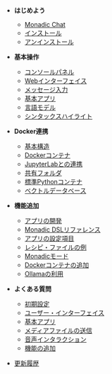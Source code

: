 - **はじめよう**

    - [Monadic Chat](/ja/README.md)
    - [インストール](/ja/installation.md)
    - [アンインストール](/ja/uninstallation.md)

- **基本操作**

    - [コンソールパネル](/ja/console-panel.md)
    - [Webインターフェイス](/ja/web-interface.md)
    - [メッセージ入力](/ja/message-input.md)
    - [基本アプリ](/ja/basic-apps.md)
    - [言語モデル](/ja/language-models.md)
    - [シンタックスハイライト](/ja/syntax-highlighting.md)

- **Docker連携**
    - [基本構造](/ja/basic-architecture.md)
    - [Dockerコンテナ](/ja/docker-access.md)
    - [JupyterLabとの連携](/ja/jupyterlab.md)
    - [共有フォルダ](/ja/shared-folder.md)
    - [標準Pythonコンテナ](/ja/python-container.md)
    - [ベクトルデータベース](/ja/vector-database.md)

- **機能追加**

    - [アプリの開発](/ja/develop_apps.md)
    - [Monadic DSLリファレンス](/ja/monadic_dsl.md)
    - [アプリの設定項目](/ja/setting-items.md)
    - [レシピ・ファイルの例](/ja/recipe-examples.md)
    - [Monadicモード](/ja/monadic-mode.md)
    - [Dockerコンテナの追加](/ja/adding-containers.md)
    - [Ollamaの利用](/ja/ollama.md)

- **よくある質問**
    - [初期設定](/ja/faq-settings.md)
    - [ユーザー・インターフェイス](/ja/faq-user-interface.md)
    - [基本アプリ](/ja/faq-basic-apps.md)
    - [メディアファイルの送信](/ja/faq-media-files.md)
    - [音声インタラクション](/ja/faq-voice-interaction.md)
    - [機能の追加](/ja/faq-extra-features.md)

- [更新履歴](/ja/changelog.md)

